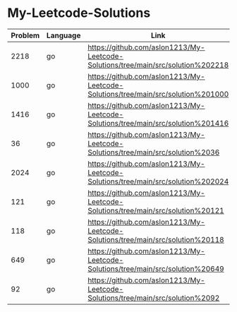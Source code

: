 # My-Leetcode-Solutions

| Problem | Language | Link                                                                             |
| ------- | -------- | -------------------------------------------------------------------------------- |
| 2218    | go       | https://github.com/aslon1213/My-Leetcode-Solutions/tree/main/src/solution%202218 |
| 1000    | go       | https://github.com/aslon1213/My-Leetcode-Solutions/tree/main/src/solution%201000 |
| 1416    | go       | https://github.com/aslon1213/My-Leetcode-Solutions/tree/main/src/solution%201416 |
| 36 | go |https://github.com/aslon1213/My-Leetcode-Solutions/tree/main/src/solution%2036 |
| 2024 | go |https://github.com/aslon1213/My-Leetcode-Solutions/tree/main/src/solution%202024 |
| 121 | go |https://github.com/aslon1213/My-Leetcode-Solutions/tree/main/src/solution%20121 |
| 118 | go |https://github.com/aslon1213/My-Leetcode-Solutions/tree/main/src/solution%20118 |
| 649 | go |https://github.com/aslon1213/My-Leetcode-Solutions/tree/main/src/solution%20649 |
| 92 | go |https://github.com/aslon1213/My-Leetcode-Solutions/tree/main/src/solution%2092 |
